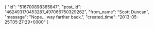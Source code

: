 {
   "id": "516700898365847",
   "post_id": "462493170453287_497066750329262",
   "from_name": "Scott Duncan",
   "message": "Nope... way farther back.",
   "created_time": "2013-05-25T05:27:29+0000"
 }
